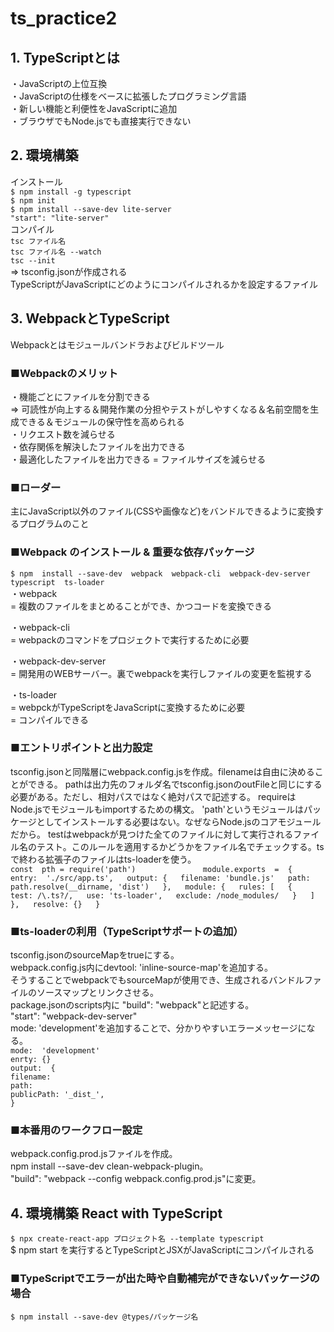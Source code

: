 # ts_practice2

## 1. TypeScriptとは
・JavaScriptの上位互換</br>
・JavaScriptの仕様をベースに拡張したプログラミング言語</br>
・新しい機能と利便性をJavaScriptに追加</br>
・ブラウザでもNode.jsでも直接実行できない</br>

## 2. 環境構築
インストール</br>
`$ npm install -g typescript`</br>
`$ npm init`</br>
`$ npm install --save-dev lite-server`</br>
`"start": "lite-server"`</br>
コンパイル</br>
`tsc ファイル名`</br>
`tsc ファイル名 --watch`</br>
`tsc --init`</br>
=> tsconfig.jsonが作成される</br>
TypeScriptがJavaScriptにどのようにコンパイルされるかを設定するファイル

## 3. WebpackとTypeScript
Webpackとはモジュールバンドラおよびビルドツール  

### ■Webpackのメリット
・機能ごとにファイルを分割できる  
=> 可読性が向上する＆開発作業の分担やテストがしやすくなる＆名前空間を生成できる＆モジュールの保守性を高められる  
・リクエスト数を減らせる  
・依存関係を解決したファイルを出力できる  
・最適化したファイルを出力できる = ファイルサイズを減らせる  

### ■ローダー
主にJavaScript以外のファイル(CSSや画像など)をバンドルできるように変換するプログラムのこと  

### ■Webpack のインストール & 重要な依存パッケージ
`$ npm  install --save-dev  webpack  webpack-cli  webpack-dev-server  typescript  ts-loader`<br/>
・webpack<br/>
= 複数のファイルをまとめることができ、かつコードを変換できる<br/>

・webpack-cli <br/>
= webpackのコマンドをプロジェクトで実行するために必要<br/>

・webpack-dev-server<br/>
= 開発用のWEBサーバー。裏でwebpackを実行しファイルの変更を監視する<br/>

・ts-loader<br/>
= webpckがTypeScriptをJavaScriptに変換するために必要<br/>
= コンパイルできる

### ■エントリポイントと出力設定
tsconfig.jsonと同階層にwebpack.config.jsを作成。filenameは自由に決めることができる。
pathは出力先のフォルダ名でtsconfig.jsonのoutFileと同じにする必要がある。ただし、相対パスではなく絶対パスで記述する。
requireはNode.jsでモジュールもimportするための構文。
'path'というモジュールはパッケージとしてインストールする必要はない。なぜならNode.jsのコアモジュールだから。
testはwebpackが見つけた全てのファイルに対して実行されるファイル名のテスト。このルールを適用するかどうかをファイル名でチェックする。tsで終わる拡張子のファイルはts-loaderを使う。<br/>
`const  pth = require('path')              
module.exports  =  {  
    entry:  './src/app.ts',  
    output: {  
        filename: 'bundle.js'  
        path:  path.resolve(__dirname, 'dist')  
    },  
    module: {  
        rules: [  
            {  
               test: /\.ts?/,  
               use: 'ts-loader',  
               exclude: /node_modules/  
            }  
        ]  
    },  
    resolve: {}  
}`  

### ■ts-loaderの利用（TypeScriptサポートの追加）
tsconfig.jsonのsourceMapをtrueにする。<br/>
webpack.config.js内にdevtool: 'inline-source-map'を追加する。<br/>
そうすることでwebpackでもsourceMapが使用でき、生成されるバンドルファイルのソースマップとリンクさせる。<br/>
package.jsonのscripts内に "build":  "webpack"と記述する。<br/>
"start":  "webpack-dev-server"<br/>
mode: 'development'を追加することで、分かりやすいエラーメッセージになる。<br/>
`mode:  'development'`       <br/>
`enrty: {}`                  <br/>
`output:  {`                 <br/>
    `filename:`              <br/>
    `path:`                  <br/>
    `publicPath: '_dist_',`    <br/>
`}`



### ■本番用のワークフロー設定
webpack.config.prod.jsファイルを作成。<br/>
npm install --save-dev clean-webpack-plugin。<br/>
"build": "webpack --config webpack.config.prod.js"に変更。<br/>


## 4. 環境構築 React with TypeScript
`$ npx create-react-app プロジェクト名 --template typescript`</br>
$ npm start を実行するとTypeScriptとJSXがJavaScriptにコンパイルされる</br>

### ■TypeScriptでエラーが出た時や自動補完ができないパッケージの場合</br>
`$ npm install --save-dev @types/パッケージ名`</br>
